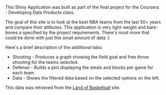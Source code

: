 This Shiny Application was built as part of the final project for the Coursera - Developing Data Products class.

The goal of this site is to look at the best NBA teams from the last 50+ years and compare their attibutes.  This application is very light-weight and bare-bones a specified by the project requirements.  There's most more that could be done with just this small amount of data  :)

Here's a brief description of the additional tabs:

* Shooting - Produces a graph showing the field goal and free throw shooting for the teams selected.
* Defense - Builds a plot displaying the steals and blocks per game for each team.
* Data - Shows the filtered data based on the selected options on the left. 

This data was retrieved from the [Land of Basketball](http://www.landofbasketball.com/) site.